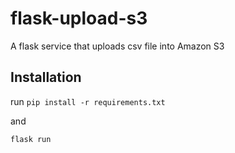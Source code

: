 # flask-upload-s3
A flask service that uploads csv file into Amazon S3

## Installation

run ```pip install -r requirements.txt```

and

```flask run```